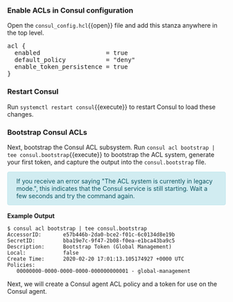 <style type="text/css">
.alert { position: relative; padding: .75rem 1.25rem; margin-bottom: 1rem; border: 1px solid transparent; border-radius: .25rem; }
.alert-dark    { color: #1b1e21; background-color: #d6d8d9; border-color: #c6c8ca; }
.alert-primary { color: #004085; background-color: #cce5ff; border-color: #b8daff; }
.alert-info    { color: #0c5460; background-color: #d1ecf1; border-color: #bee5eb; }
.alert-warning { color: #856404; background-color: #fff3cd; border-color: #ffeeba; }
.alert-danger  { color: #721c24; background-color: #f8d7da; border-color: #f5c6cb; }
.noselect {
  -webkit-touch-callout: none; /* iOS Safari */
    -webkit-user-select: none; /* Safari */
     -khtml-user-select: none; /* Konqueror HTML */
       -moz-user-select: none; /* Old versions of Firefox */
        -ms-user-select: none; /* Internet Explorer/Edge */
            user-select: none; /* Non-prefixed version, currently
                                  supported by Chrome, Opera and Firefox */
}
</style>

### Enable ACLs in Consul configuration

Open the `consul_config.hcl`{{open}} file and add this stanza anywhere in the
top level.

<pre class="file" data-target="clipboard">
acl {
  enabled                  = true
  default_policy           = "deny"
  enable_token_persistence = true
}
</pre>

### Restart Consul

Run `systemctl restart consul`{{execute}} to restart Consul to load
these changes.

### Bootstrap Consul ACLs

Next, bootstrap the Consul ACL subsystem. Run
`consul acl bootstrap | tee consul.bootstrap`{{execute}}
to bootstrap the ACL system, generate your first token, and capture the output
into the `consul.bootstrap` file.

<div class="alert-info alert">
If you receive an error saying "The ACL system is currently in legacy mode.",
this indicates that the Consul service is still starting. Wait a few seconds and
try the command again.
</div>

**Example Output**

```screenshot
$ consul acl bootstrap | tee consul.bootstrap
AccessorID:       e57b446b-2da0-bce2-f01c-6c0134d8e19b
SecretID:         bba19e7c-9f47-2b08-f0ea-e1bca43ba9c5
Description:      Bootstrap Token (Global Management)
Local:            false
Create Time:      2020-02-20 17:01:13.105174927 +0000 UTC
Policies:
   00000000-0000-0000-0000-000000000001 - global-management
```

Next, we will create a Consul agent ACL policy and a token for use on the Consul
agent.
